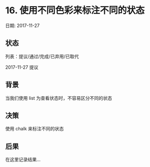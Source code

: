 # 16. 使用不同色彩来标注不同的状态

日期: 2017-11-27

## 状态

列表：提议/通过/完成/已弃用/已取代

2017-11-27 提议

## 背景

当我们使用 list 为查看状态时，不容易区分不同的状态

## 决策

使用 chalk 来标注不同的状态

## 后果

在这里记录结果...
